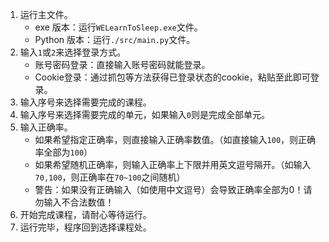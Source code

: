 1. 运行主文件。
   - exe 版本：运行`WELearnToSleep.exe`文件。
   - Python 版本：运行`./src/main.py`文件。  
2. 输入`1`或`2`来选择登录方式。
   - 账号密码登录：直接输入账号密码就能登录。
   - Cookie登录：通过抓包等方法获得已登录状态的cookie，粘贴至此即可登录。  
3. 输入序号来选择需要完成的课程。
4. 输入序号来选择需要完成的单元，如果输入`0`则是完成全部单元。
5. 输入正确率。
   - 如果希望指定正确率，则直接输入正确率数值。（如直接输入`100`，则正确率全部为`100`）  
   - 如果希望随机正确率，则输入正确率上下限并用英文逗号隔开。（如输入`70,100`，则正确率在`70~100`之间随机）
   - 警告：如果没有正确输入（如使用中文逗号）会导致正确率全部为0！请勿输入不合法数值！  
6. 开始完成课程，请耐心等待运行。
7. 运行完毕，程序回到选择课程处。